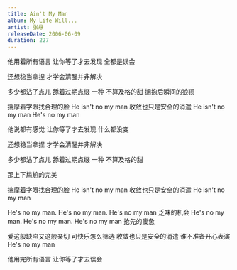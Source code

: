 ```yaml
---
title: Ain't My Man
album: My Life Will...
artist: 张悬
releaseDate: 2006-06-09
duration: 227
---
```

他用着所有语言
让你等了才去发现
全都是误会

还想稳当拿捏
才学会清醒并非解决

多少都沾了点儿
舔着过期点缀 一种
不算及格的甜
拥抱后瞬间的狼狈

揣摩着字眼找合理的脸
He isn't no my man
收敛也只是安全的消遣
He isn't no my man
He's no my man

他说都有感觉 让你等了才去发现
什么都没变

还想稳当拿捏
才学会清醒并非解决

多少都沾了点儿
舔着过期点缀 一种
不算及格的甜

那上下尴尬的完美

揣摩着字眼找合理的脸
He isn't no my man
收敛也只是安全的消遣
He isn't no my man

He's no my man. He's no my man. He's no my man 乏味的机会
He's no my man. He's no my man. He's no my man 抢先的疲惫

爱这般缺陷又这般亲切
可快乐怎么筛选
收敛也只是安全的消遣
谁不准备开心表演
He's no my man

他用完所有语言 让你等了才去误会